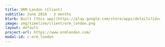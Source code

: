 ```yaml
---
title: ORM London (Client)
subtitle: June 2016 - 3 months
blurb: Built [this app](https://play.google.com/store/apps/details?id=com.orm.wickes) for one of their clients from the ground up.
image: img/timeline/client/orm_london.png
layout: default
project-url: https://www.ormlondon.com/
modal-id: c-orm_london
---
```

